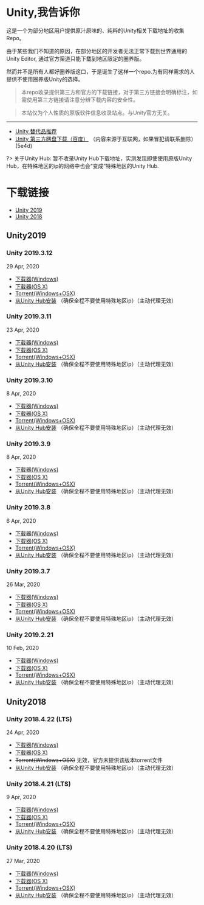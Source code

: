 # Unity,我告诉你

这是一个为部分地区用户提供原汁原味的、纯粹的Unity相关下载地址的收集Repo。

由于某些我们不知道的原因，在部分地区的开发者无法正常下载到世界通用的Unity Editor, 通过官方渠道只能下载到地区限定的圈养版。

然而并不是所有人都好圈养版这口，于是诞生了这样一个repo.为有同样需求的人提供不使用圈养版Unity的选择。

> 本repo收录提供第三方和官方的下载链接，对于第三方链接会明确标注，如需使用第三方链接请注意分辨下载内容的安全性。

> 本站仅为个人性质的原版软件信息收录站点。与Unity官方无关。


------

- [Unity 替代品推荐](docs/alternatives.md)
- [Unity 第三方网盘下载（百度）](https://pan.baidu.com/s/1YclG61ZMpOPWTH-DQNpMWw) （内容来源于互联网，如果冒犯请联系删除）(5e4d)

?> 关于Unity Hub: 暂不收录Unity Hub下载地址，实测发现即使使用原版Unity Hub，在特殊地区的ip的网络中也会“变成”特殊地区的Unity Hub.

# 下载链接

- [Unity 2019](#Unity2019)
- [Unity 2018](#Unity2019)

## Unity2019

### Unity 2019.3.12
29 Apr, 2020

- [下载器(Windows)](Installer/UnityDownloadAssistant-2019.3.12f1.exe ':ignore :target=_blank')
- [下载器(OS X)](Installer/UnityDownloadAssistant-2019.3.12f1.dmg ':ignore :target=_blank')
- [Torrent(Windows+OSX)](torrent/Unity-2019.3.12f1.torrent ':ignore :target=_blank')
- [从Unity Hub安装](unityhub://2019.3.12f1/84b23722532d ':ignore :target=_blank') （确保全程不要使用特殊地区ip）（主动代理无效）

### Unity 2019.3.11
23 Apr, 2020

- [下载器(Windows)](Installer/UnityDownloadAssistant-2019.3.11f1.exe ':ignore :target=_blank')
- [下载器(OS X)](Installer/UnityDownloadAssistant-2019.3.11f1.dmg ':ignore :target=_blank')
- [Torrent(Windows+OSX)](torrent/Unity-2019.3.11f1.torrent ':ignore :target=_blank')
- [从Unity Hub安装](unityhub://2019.3.11f1/ceef2d848e70 ':ignore :target=_blank') （确保全程不要使用特殊地区ip）（主动代理无效）

### Unity 2019.3.10
8 Apr, 2020

- [下载器(Windows)](Installer/UnityDownloadAssistant-2019.3.10f1.exe ':ignore :target=_blank')
- [下载器(OS X)](Installer/UnityDownloadAssistant-2019.3.10f1.dmg ':ignore :target=_blank')
- [Torrent(Windows+OSX)](torrent/Unity-2019.3.10f1.torrent ':ignore :target=_blank')
- [从Unity Hub安装](unityhub://2019.3.10f1/5968d7f82152 ':ignore :target=_blank') （确保全程不要使用特殊地区ip）（主动代理无效）

### Unity 2019.3.9
8 Apr, 2020

- [下载器(Windows)](Installer/UnityDownloadAssistant-2019.3.9f1.exe ':ignore :target=_blank')
- [下载器(OS X)](Installer/UnityDownloadAssistant-2019.3.9f1.dmg ':ignore :target=_blank')
- [Torrent(Windows+OSX)](torrent/Unity-2019.3.9f1.torrent ':ignore :target=_blank')
- [从Unity Hub安装](unityhub://2019.3.9f1/e6e740a1c473 ':ignore :target=_blank') （确保全程不要使用特殊地区ip）（主动代理无效）

### Unity 2019.3.8
6 Apr, 2020

- [下载器(Windows)](Installer/UnityDownloadAssistant-2019.3.8f1.exe ':ignore :target=_blank')
- [下载器(OS X)](Installer/UnityDownloadAssistant-2019.3.8f1.dmg ':ignore :target=_blank')
- [Torrent(Windows+OSX)](torrent/Unity-2019.3.8f1.torrent ':ignore :target=_blank')
- [从Unity Hub安装](unityhub://2019.3.8f1/4ba98e9386ed ':ignore :target=_blank') （确保全程不要使用特殊地区ip）（主动代理无效）

### Unity 2019.3.7
26 Mar, 2020

- [下载器(Windows)](Installer/UnityDownloadAssistant-2019.3.7f1.exe ':ignore :target=_blank')
- [下载器(OS X)](Installer/UnityDownloadAssistant-2019.3.7f1.dmg ':ignore :target=_blank')
- [Torrent(Windows+OSX)](torrent/Unity-2019.3.7f1.torrent ':ignore :target=_blank')
- [从Unity Hub安装](unityhub://2019.3.7f1/6437fd74d35d ':ignore :target=_blank') （确保全程不要使用特殊地区ip）（主动代理无效）

### Unity 2019.2.21
10 Feb, 2020

- [下载器(Windows)](Installer/UnityDownloadAssistant-2019.2.21f1.exe ':ignore :target=_blank')
- [下载器(OS X)](Installer/UnityDownloadAssistant-2019.2.21f1.dmg ':ignore :target=_blank')
- [Torrent(Windows+OSX)](torrent/Unity-2019.2.21f1.torrent ':ignore :target=_blank')
- [从Unity Hub安装](unityhub://2019.2.21f1/9d528d026557 ':ignore :target=_blank') （确保全程不要使用特殊地区ip）（主动代理无效）

## Unity2018

### Unity 2018.4.22 (LTS)
24 Apr, 2020

- [下载器(Windows)](Installer/UnityDownloadAssistant-2018.4.22f1.exe ':ignore :target=_blank')
- [下载器(OS X)](Installer/UnityDownloadAssistant-2018.4.22f1.dmg ':ignore :target=_blank')
- ~~Torrent(Windows+OSX)~~ 无效，官方未提供该版本torrent文件
- [从Unity Hub安装](unityhub://2018.4.22f1/3362ffbb7aa1 ':ignore :target=_blank') （确保全程不要使用特殊地区ip）（主动代理无效）

### Unity 2018.4.21 (LTS)
9 Apr, 2020

- [下载器(Windows)](Installer/UnityDownloadAssistant-2018.4.21f1.exe ':ignore :target=_blank')
- [下载器(OS X)](Installer/UnityDownloadAssistant-2018.4.21f1.dmg ':ignore :target=_blank')
- [Torrent(Windows+OSX)](torrent/Unity-2018.4.21f1.torrent ':ignore :target=_blank')
- [从Unity Hub安装](unityhub://2018.4.21f1/fd3915227633 ':ignore :target=_blank') （确保全程不要使用特殊地区ip）（主动代理无效）

### Unity 2018.4.20 (LTS)
27 Mar, 2020

- [下载器(Windows)](Installer/UnityDownloadAssistant-2018.4.20f1.exe ':ignore :target=_blank')
- [下载器(OS X)](Installer/UnityDownloadAssistant-2018.4.20f1.dmg ':ignore :target=_blank')
- [Torrent(Windows+OSX)](torrent/Unity-2018.4.20f1.torrent ':ignore :target=_blank')
- [从Unity Hub安装](unityhub://2018.4.20f1/008688490035 ':ignore :target=_blank') （确保全程不要使用特殊地区ip）（主动代理无效）